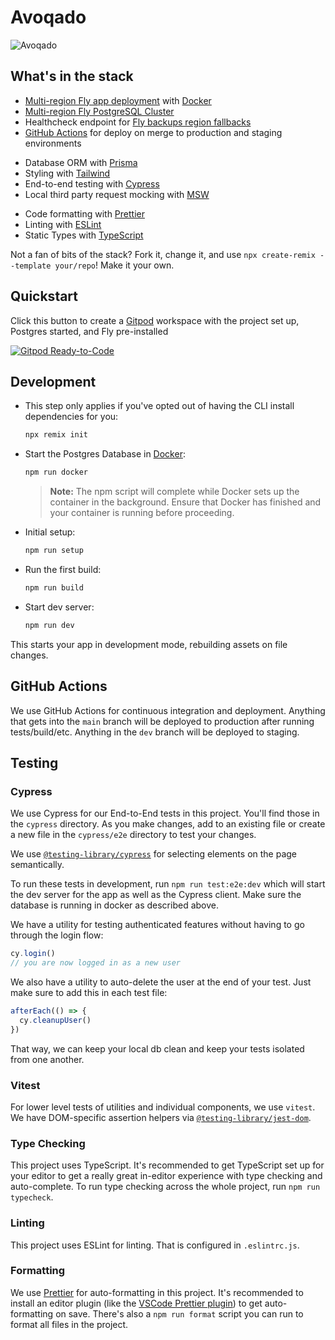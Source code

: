 # Avoqado

<!-- ![The Remix Blues Stack](https://repository-images.githubusercontent.com/461012689/37d5bd8b-fa9c-4ab0-893c-f0a199d5012d) -->

![Avoqado](https://storage.googleapis.com/avoqado-d0a24.appspot.com/i-need-a-high-quality-principal-image-for-the-hero-section-of-my-landing-page-this-image-will-r-.png?GoogleAccessId=service-219752736783@gcp-sa-firebasestorage.iam.gserviceaccount.com&Expires=1689101656&Signature=BMXbn2fn4PXrugDoF1wsMa8GZG7cOJMY4VlFZP68xMLQ/cyZvpKBYgTB5b5nHPT%2BjD9Vdz6yNjUqu63DW9eNLi1Mgd5Ihl0a%2Bc6aHY9T3oA6IwTp2Muij2GXwwyUMTC55JIT1fhEVPIYBjtiv4UoV7/9RYbYIItLGI8knDaKfqddl%2BtgPpdAgaGECE0ez8yyeoRAxofXoInUVQpiEBQAG6XH4SZ8tK3aLNjP/ar/9rBWHdN8Svksg8/a04gKylstt6O9vPdbaInLRuQ5nB8f8mPiVXT9oAucKxobN8p/ai88ReMYNtiWLdw7Ac0xT8cnGknl9FvtrO8yuWx7RIDWBQ%3D%3D)

<!-- Learn more about [Remix Stacks](https://remix.run/stacks). -->

<!-- ```
npx create-remix@latest --template remix-run/blues-stack
``` -->

## What's in the stack

- [Multi-region Fly app deployment](https://fly.io/docs/reference/scaling/) with [Docker](https://www.docker.com/)
- [Multi-region Fly PostgreSQL Cluster](https://fly.io/docs/getting-started/multi-region-databases/)
- Healthcheck endpoint for
  [Fly backups region fallbacks](https://fly.io/docs/reference/configuration/#services-http_checks)
- [GitHub Actions](https://github.com/features/actions) for deploy on merge to production and staging environments
<!-- - Email/Password Authentication with
  [cookie-based sessions](https://remix.run/utils/sessions#creatememorysessionstorage) -->
- Database ORM with [Prisma](https://prisma.io)
- Styling with [Tailwind](https://tailwindcss.com/)
- End-to-end testing with [Cypress](https://cypress.io)
- Local third party request mocking with [MSW](https://mswjs.io)
<!-- - Unit testing with [Vitest](https://vitest.dev) and [Testing Library](https://testing-library.com) -->
- Code formatting with [Prettier](https://prettier.io)
- Linting with [ESLint](https://eslint.org)
- Static Types with [TypeScript](https://typescriptlang.org)

Not a fan of bits of the stack? Fork it, change it, and use `npx create-remix --template your/repo`! Make it your own.

## Quickstart

Click this button to create a [Gitpod](https://gitpod.io) workspace with the project set up, Postgres started, and Fly
pre-installed

[![Gitpod Ready-to-Code](https://img.shields.io/badge/Gitpod-Ready--to--Code-blue?logo=gitpod)](https://gitpod.io/#https://github.com/remix-run/blues-stack/tree/main)

## Development

- This step only applies if you've opted out of having the CLI install dependencies for you:

  ```sh
  npx remix init
  ```

- Start the Postgres Database in [Docker](https://www.docker.com/get-started):

  ```sh
  npm run docker
  ```

  > **Note:** The npm script will complete while Docker sets up the container in the background. Ensure that Docker has
  > finished and your container is running before proceeding.

- Initial setup:

  ```sh
  npm run setup
  ```

- Run the first build:

  ```sh
  npm run build
  ```

- Start dev server:

  ```sh
  npm run dev
  ```

This starts your app in development mode, rebuilding assets on file changes.

<!-- The database seed script creates a new user with some data you can use to get started:

- Email: `rachel@remix.run`
- Password: `racheliscool`

If you'd prefer not to use Docker, you can also use Fly's Wireguard VPN to connect to a development database (or even
your production database). You can find the instructions to set up Wireguard
[here](https://fly.io/docs/reference/private-networking/#install-your-wireguard-app), and the instructions for creating
a development database [here](https://fly.io/docs/reference/postgres/).

### Relevant code:

This is a pretty simple note-taking app, but it's a good example of how you can build a full stack app with Prisma and
Remix. The main functionality is creating users, logging in and out, and creating and deleting notes.

- creating users, and logging in and out [./app/models/user.server.ts](./app/models/user.server.ts)
- user sessions, and verifying them [./app/session.server.ts](./app/session.server.ts)
- creating, and deleting notes [./app/models/note.server.ts](./app/models/note.server.ts) -->

<!-- ## Deployment

This Remix Stack comes with two GitHub Actions that handle automatically deploying your app to production and staging
environments.

Prior to your first deployment, you'll need to do a few things:

- [Install Fly](https://fly.io/docs/getting-started/installing-flyctl/)

- Sign up and log in to Fly

  ```sh
  fly auth signup
  ```

  > **Note:** If you have more than one Fly account, ensure that you are signed into the same account in the Fly CLI as
  > you are in the browser. In your terminal, run `fly auth whoami` and ensure the email matches the Fly account signed
  > into the browser.

- Create two apps on Fly, one for staging and one for production:

  ```sh
  fly apps create av
  fly apps create av-staging
  ```

  > **Note:** Once you've successfully created an app, double-check the `fly.toml` file to ensure that the `app` key is
  > the name of the production app you created. This Stack
  > [automatically appends a unique suffix at init](https://github.com/remix-run/blues-stack/blob/4c2f1af416b539187beb8126dd16f6bc38f47639/remix.init/index.js#L29)
  > which may not match the apps you created on Fly. You will likely see
  > [404 errors in your Github Actions CI logs](https://community.fly.io/t/404-failure-with-deployment-with-remix-blues-stack/4526/3)
  > if you have this mismatch.

- Initialize Git.

  ```sh
  git init
  ```

- Create a new [GitHub Repository](https://repo.new), and then add it as the remote for your project. **Do not push your
  app yet!**

  ```sh
  git remote add origin <ORIGIN_URL>
  ```

- Add a `FLY_API_TOKEN` to your GitHub repo. To do this, go to your user settings on Fly and create a new
  [token](https://web.fly.io/user/personal_access_tokens/new), then add it to
  [your repo secrets](https://docs.github.com/en/actions/security-guides/encrypted-secrets) with the name
  `FLY_API_TOKEN`.

- Add a `SESSION_SECRET` to your fly app secrets, to do this you can run the following commands:

  ```sh
  fly secrets set SESSION_SECRET=$(openssl rand -hex 32) --app av
  fly secrets set SESSION_SECRET=$(openssl rand -hex 32) --app av-staging
  ```

  > **Note:** When creating the staging secret, you may get a warning from the Fly CLI that looks like this:
  >
  > ```
  > WARN app flag 'av-staging' does not match app name in config file 'av'
  > ```
  >
  > This simply means that the current directory contains a config that references the production app we created in the
  > first step. Ignore this warning and proceed to create the secret.

  If you don't have openssl installed, you can also use [1password](https://1password.com/password-generator/) to
  generate a random secret, just replace `$(openssl rand -hex 32)` with the generated secret.

- Create a database for both your staging and production environments. Run the following:

  ```sh
  fly postgres create --name av-db
  fly postgres attach --app av av-db

  fly postgres create --name av-staging-db
  fly postgres attach --app av-staging av-staging-db
  ```

  > **Note:** You'll get the same warning for the same reason when attaching the staging database that you did in the
  > `fly set secret` step above. No worries. Proceed!

Fly will take care of setting the `DATABASE_URL` secret for you.

Now that everything is set up you can commit and push your changes to your repo. Every commit to your `main` branch will
trigger a deployment to your production environment, and every commit to your `dev` branch will trigger a deployment to
your staging environment.

If you run into any issues deploying to Fly, make sure you've followed all of the steps above and if you have, then post
as many details about your deployment (including your app name) to
[the Fly support community](https://community.fly.io). They're normally pretty responsive over there and hopefully can
help resolve any of your deployment issues and questions.

### Multi-region deploys

Once you have your site and database running in a single region, you can add more regions by following
[Fly's Scaling](https://fly.io/docs/reference/scaling/) and
[Multi-region PostgreSQL](https://fly.io/docs/getting-started/multi-region-databases/) docs.

Make certain to set a `PRIMARY_REGION` environment variable for your app. You can use `[env]` config in the `fly.toml`
to set that to the region you want to use as the primary region for both your app and database.

#### Testing your app in other regions

Install the [ModHeader](https://modheader.com/) browser extension (or something similar) and use it to load your app
with the header `fly-prefer-region` set to the region name you would like to test.

You can check the `x-fly-region` header on the response to know which region your request was handled by. -->

## GitHub Actions

We use GitHub Actions for continuous integration and deployment. Anything that gets into the `main` branch will be
deployed to production after running tests/build/etc. Anything in the `dev` branch will be deployed to staging.

## Testing

### Cypress

We use Cypress for our End-to-End tests in this project. You'll find those in the `cypress` directory. As you make
changes, add to an existing file or create a new file in the `cypress/e2e` directory to test your changes.

We use [`@testing-library/cypress`](https://testing-library.com/cypress) for selecting elements on the page
semantically.

To run these tests in development, run `npm run test:e2e:dev` which will start the dev server for the app as well as the
Cypress client. Make sure the database is running in docker as described above.

We have a utility for testing authenticated features without having to go through the login flow:

```ts
cy.login()
// you are now logged in as a new user
```

We also have a utility to auto-delete the user at the end of your test. Just make sure to add this in each test file:

```ts
afterEach(() => {
  cy.cleanupUser()
})
```

That way, we can keep your local db clean and keep your tests isolated from one another.

### Vitest

For lower level tests of utilities and individual components, we use `vitest`. We have DOM-specific assertion helpers
via [`@testing-library/jest-dom`](https://testing-library.com/jest-dom).

### Type Checking

This project uses TypeScript. It's recommended to get TypeScript set up for your editor to get a really great in-editor
experience with type checking and auto-complete. To run type checking across the whole project, run `npm run typecheck`.

### Linting

This project uses ESLint for linting. That is configured in `.eslintrc.js`.

### Formatting

We use [Prettier](https://prettier.io/) for auto-formatting in this project. It's recommended to install an editor
plugin (like the [VSCode Prettier plugin](https://marketplace.visualstudio.com/items?itemName=esbenp.prettier-vscode))
to get auto-formatting on save. There's also a `npm run format` script you can run to format all files in the project.
